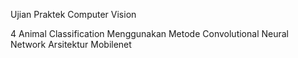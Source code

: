 Ujian Praktek Computer Vision

4 Animal Classification Menggunakan Metode Convolutional Neural Network Arsitektur Mobilenet
